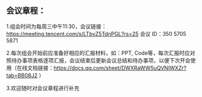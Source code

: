 ## 会议章程：

1.组会时间为每周三中午11:30，会议链接：https://meeting.tencent.com/s/LTbvZ5TdnPGL?rs=25 会议 ID：350 5705 5871

2.每次组会开始前应准备好相应的汇报材料，如：PPT, Code等，每次汇报时应对照待办事项表格逐项汇报，会议结束后更新会议总结和待办事项，以便下次开会使用（在线文档链接：https://docs.qq.com/sheet/DWXRaWW5uQVNIWXZr?tab=BB08J2 ）

3.欢迎随时对会议章程进行补充


